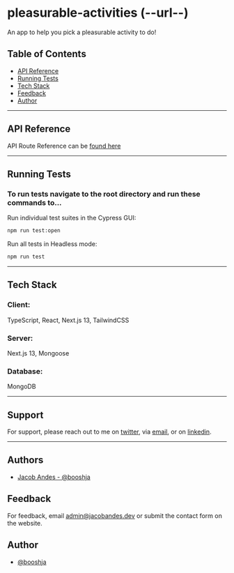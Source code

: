 # **pleasurable-activities** (--url--)

An app to help you pick a pleasurable activity to do!

## Table of Contents

- [API Reference](#api-reference)
- [Running Tests](#running-tests)
- [Tech Stack](#tech-stack)
- [Feedback](#feedback)
- [Author](#author)

<hr/>

## **API Reference**

API Route Reference can be [found here](docs/server/api-webhooks-reference.md)

<hr/>

## **Running Tests**

### To run tests navigate to the root directory and run these commands to...

Run individual test suites in the Cypress GUI:

```zsh
npm run test:open
```

Run all tests in Headless mode:

```zsh
npm run test
```

<hr/>

## **Tech Stack**

### **Client:**

TypeScript, React, Next.js 13, TailwindCSS

### **Server:**

Next.js 13, Mongoose

### **Database:**

MongoDB

<!-- ### **Authentication/Authorization:**

auth0 -->

<!-- ### **Testing:**

Cypress, start-server-and-test, Mocha, Chai -->

<hr/>

## **Support**

For support, please reach out to me on [twitter](https://twitter.com/booshja), via [email](mailto:admin@jacobandes.dev), or on [linkedin](https://linkedin.com/in/jacobandes).

<hr/>

## **Authors**

- [Jacob Andes - @booshja](https://www.github.com/booshja)

## Feedback

For feedback, email [admin@jacobandes.dev](mailto:admin@jacobandes.dev) or submit the contact form on the website.

## Author

- [@booshja](https://www.github.com/booshja)
